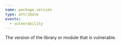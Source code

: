 ```yaml
---
name: package.version
type: attribute
events:
  - vulnerability
---
```


The version of the library or module that is vulnerable.

